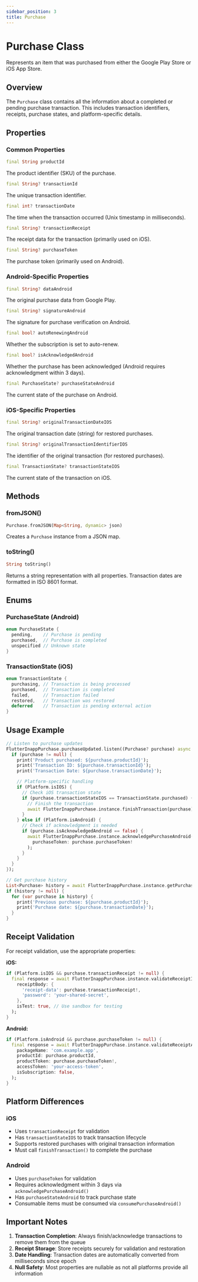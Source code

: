```yaml
---
sidebar_position: 3
title: Purchase
---
```


# Purchase Class

Represents an item that was purchased from either the Google Play Store or iOS App Store.

## Overview

The `Purchase` class contains all the information about a completed or pending purchase transaction. This includes transaction identifiers, receipts, purchase states, and platform-specific details.

## Properties

### Common Properties

```dart
final String productId
```

The product identifier (SKU) of the purchase.

```dart
final String? transactionId
```

The unique transaction identifier.

```dart
final int? transactionDate
```

The time when the transaction occurred (Unix timestamp in milliseconds).

```dart
final String? transactionReceipt
```

The receipt data for the transaction (primarily used on iOS).

```dart
final String? purchaseToken
```

The purchase token (primarily used on Android).

### Android-Specific Properties

```dart
final String? dataAndroid
```

The original purchase data from Google Play.

```dart
final String? signatureAndroid
```

The signature for purchase verification on Android.

```dart
final bool? autoRenewingAndroid
```

Whether the subscription is set to auto-renew.

```dart
final bool? isAcknowledgedAndroid
```

Whether the purchase has been acknowledged (Android requires acknowledgment within 3 days).

```dart
final PurchaseState? purchaseStateAndroid
```

The current state of the purchase on Android.

### iOS-Specific Properties

```dart
final String? originalTransactionDateIOS
```

The original transaction date (string) for restored purchases.

```dart
final String? originalTransactionIdentifierIOS
```

The identifier of the original transaction (for restored purchases).

```dart
final TransactionState? transactionStateIOS
```

The current state of the transaction on iOS.

## Methods

### fromJSON()

```dart
Purchase.fromJSON(Map<String, dynamic> json)
```

Creates a `Purchase` instance from a JSON map.

### toString()

```dart
String toString()
```

Returns a string representation with all properties. Transaction dates are formatted in ISO 8601 format.

## Enums

### PurchaseState (Android)

```dart
enum PurchaseState {
  pending,    // Purchase is pending
  purchased,  // Purchase is completed
  unspecified // Unknown state
}
```

### TransactionState (iOS)

```dart
enum TransactionState {
  purchasing, // Transaction is being processed
  purchased,  // Transaction is completed
  failed,     // Transaction failed
  restored,   // Transaction was restored
  deferred    // Transaction is pending external action
}
```

## Usage Example

```dart
// Listen to purchase updates
FlutterInappPurchase.purchaseUpdated.listen((Purchase? purchase) async {
  if (purchase != null) {
    print('Product purchased: ${purchase.productId}');
    print('Transaction ID: ${purchase.transactionId}');
    print('Transaction Date: ${purchase.transactionDate}');

    // Platform-specific handling
    if (Platform.isIOS) {
      // Check iOS transaction state
      if (purchase.transactionStateIOS == TransactionState.purchased) {
        // Finish the transaction
        await FlutterInappPurchase.instance.finishTransaction(purchase);
      }
    } else if (Platform.isAndroid) {
      // Check if acknowledgment is needed
      if (purchase.isAcknowledgedAndroid == false) {
        await FlutterInappPurchase.instance.acknowledgePurchaseAndroid(
          purchaseToken: purchase.purchaseToken!
        );
      }
    }
  }
});

// Get purchase history
List<Purchase> history = await FlutterInappPurchase.instance.getPurchaseHistory();
if (history != null) {
  for (var purchase in history) {
    print('Previous purchase: ${purchase.productId}');
    print('Purchase date: ${purchase.transactionDate}');
  }
}
```

## Receipt Validation

For receipt validation, use the appropriate properties:

**iOS:**

```dart
if (Platform.isIOS && purchase.transactionReceipt != null) {
  final response = await FlutterInappPurchase.instance.validateReceiptIos(
    receiptBody: {
      'receipt-data': purchase.transactionReceipt!,
      'password': 'your-shared-secret',
    },
    isTest: true, // Use sandbox for testing
  );
}
```

**Android:**

```dart
if (Platform.isAndroid && purchase.purchaseToken != null) {
  final response = await FlutterInappPurchase.instance.validateReceiptAndroid(
    packageName: 'com.example.app',
    productId: purchase.productId,
    productToken: purchase.purchaseToken!,
    accessToken: 'your-access-token',
    isSubscription: false,
  );
}
```

## Platform Differences

### iOS

- Uses `transactionReceipt` for validation
- Has `transactionStateIOS` to track transaction lifecycle
- Supports restored purchases with original transaction information
- Must call `finishTransaction()` to complete the purchase

### Android

- Uses `purchaseToken` for validation
- Requires acknowledgment within 3 days via `acknowledgePurchaseAndroid()`
- Has `purchaseStateAndroid` to track purchase state
- Consumable items must be consumed via `consumePurchaseAndroid()`

## Important Notes

1. **Transaction Completion**: Always finish/acknowledge transactions to remove them from the queue
2. **Receipt Storage**: Store receipts securely for validation and restoration
3. **Date Handling**: Transaction dates are automatically converted from milliseconds since epoch
4. **Null Safety**: Most properties are nullable as not all platforms provide all information
